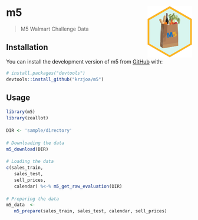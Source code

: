 
<!-- README.md is generated from README.Rmd. Please edit that file -->

# m5 <img src='man/figures/logo-small.png' align="right" height="139" />

> M5 Walmart Challenge Data

## Installation

You can install the development version of m5 from
[GitHub](https://github.com/) with:

``` r
# install.packages("devtools")
devtools::install_github("krzjoa/m5")
```

## Usage

``` r
library(m5)
library(zeallot)

DIR <- 'sample/directory'

# Downloading the data
m5_download(DIR)

# Loading the data
c(sales_train,
   sales_test,
   sell_prices,
   calendar) %<-% m5_get_raw_evaluation(DIR)
   
# Preparing the data
m5_data  <-
   m5_prepare(sales_train, sales_test, calendar, sell_prices)
```
